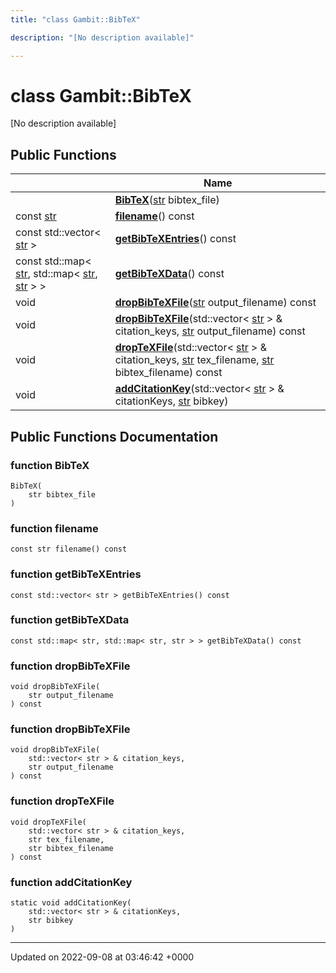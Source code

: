 ```yaml
---
title: "class Gambit::BibTeX"

description: "[No description available]"

---
```


# class Gambit::BibTeX



[No description available]

## Public Functions

|                | Name           |
| -------------- | -------------- |
| | **[BibTeX](/documentation/code/classes/classgambit_1_1bibtex/#function-bibtex)**([str](/documentation/code/namespaces/namespacegambit/#typedef-str) bibtex_file) |
| const [str](/documentation/code/namespaces/namespacegambit/#typedef-str) | **[filename](/documentation/code/classes/classgambit_1_1bibtex/#function-filename)**() const |
| const std::vector< [str](/documentation/code/namespaces/namespacegambit/#typedef-str) > | **[getBibTeXEntries](/documentation/code/classes/classgambit_1_1bibtex/#function-getbibtexentries)**() const |
| const std::map< [str](/documentation/code/namespaces/namespacegambit/#typedef-str), std::map< [str](/documentation/code/namespaces/namespacegambit/#typedef-str), [str](/documentation/code/namespaces/namespacegambit/#typedef-str) > > | **[getBibTeXData](/documentation/code/classes/classgambit_1_1bibtex/#function-getbibtexdata)**() const |
| void | **[dropBibTeXFile](/documentation/code/classes/classgambit_1_1bibtex/#function-dropbibtexfile)**([str](/documentation/code/namespaces/namespacegambit/#typedef-str) output_filename) const |
| void | **[dropBibTeXFile](/documentation/code/classes/classgambit_1_1bibtex/#function-dropbibtexfile)**(std::vector< [str](/documentation/code/namespaces/namespacegambit/#typedef-str) > & citation_keys, [str](/documentation/code/namespaces/namespacegambit/#typedef-str) output_filename) const |
| void | **[dropTeXFile](/documentation/code/classes/classgambit_1_1bibtex/#function-droptexfile)**(std::vector< [str](/documentation/code/namespaces/namespacegambit/#typedef-str) > & citation_keys, [str](/documentation/code/namespaces/namespacegambit/#typedef-str) tex_filename, [str](/documentation/code/namespaces/namespacegambit/#typedef-str) bibtex_filename) const |
| void | **[addCitationKey](/documentation/code/classes/classgambit_1_1bibtex/#function-addcitationkey)**(std::vector< [str](/documentation/code/namespaces/namespacegambit/#typedef-str) > & citationKeys, [str](/documentation/code/namespaces/namespacegambit/#typedef-str) bibkey) |

## Public Functions Documentation

### function BibTeX

```
BibTeX(
    str bibtex_file
)
```


### function filename

```
const str filename() const
```


### function getBibTeXEntries

```
const std::vector< str > getBibTeXEntries() const
```


### function getBibTeXData

```
const std::map< str, std::map< str, str > > getBibTeXData() const
```


### function dropBibTeXFile

```
void dropBibTeXFile(
    str output_filename
) const
```


### function dropBibTeXFile

```
void dropBibTeXFile(
    std::vector< str > & citation_keys,
    str output_filename
) const
```


### function dropTeXFile

```
void dropTeXFile(
    std::vector< str > & citation_keys,
    str tex_filename,
    str bibtex_filename
) const
```


### function addCitationKey

```
static void addCitationKey(
    std::vector< str > & citationKeys,
    str bibkey
)
```


-------------------------------

Updated on 2022-09-08 at 03:46:42 +0000